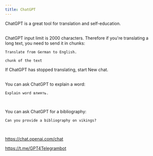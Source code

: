 ```yaml
---
title: ChatGPT
---
```


ChatGPT is a great tool for translation and self-education.
<br><br>

ChatGPT input limit is 2000 characters. Therefore if you're translating a long text, you need to send it in chunks:

```
Translate from German to English.

chunk of the text
```

If ChatGPT has stopped translating, start New chat.
<br><br>

You can ask ChatGPT to explain a word:

```
Explain word влиять.
```
<br>

You can ask ChatGPT for a bibliography:

```
Can you provide a bibliography on vikings?
```
<br>

<https://chat.openai.com/chat>

<https://t.me/GPT4Telegrambot>